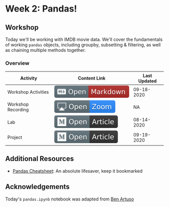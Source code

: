 # Week 2: Pandas!
## Workshop 
Today we'll be working with IMDB movie data. We'll cover the fundamentals of working `pandas` objects, including groupby, subsetting & filtering, as well as chaining multiple methods together.

### Overview
| **Activity**                   | Content Link    | Last Updated |
| ---------------                | --------------- | ----------   |
| Workshop Activities            | [![Link](../tools/buttons/open-markdown.svg)](workshop/README.md) | 09-18-2020 | 
| Workshop Recording             | [![Link](../tools/buttons/open-zoom.svg)]() | NA | 
| Lab                            | [![Link](../tools/buttons/open-article.svg)](lab/README.md)  | 08-14-2020 |
| Project                        | [![Link](../tools/buttons/open-article.svg)](../projects/prokect-1/README.md)  | 09-19-2020 |


## Additional Resources
- [Pandas Cheatsheet](https://pandas.pydata.org/Pandas_Cheat_Sheet.pdf):  An absolute lifesaver, keep it bookmarked

## Acknowledgements
Today's `pandas.ipynb` notebook was adapted from [Ben Artuso](https://github.com/benartuso/)




